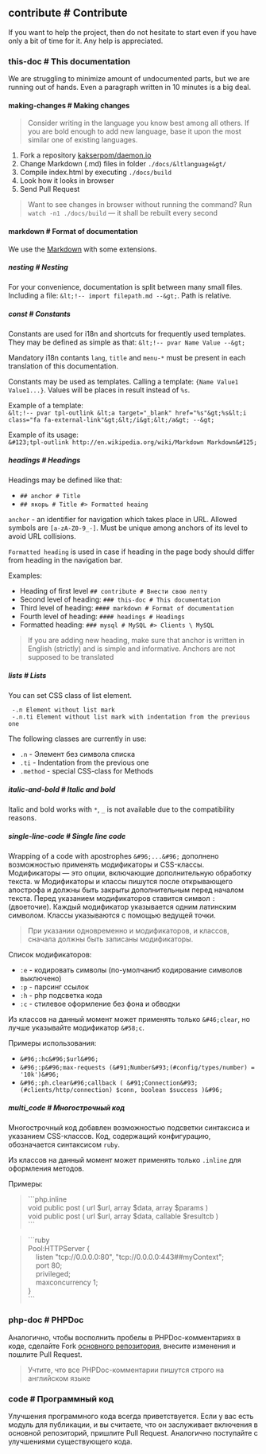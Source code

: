 ## contribute # Contribute

If you want to help the project, then do not hesitate to start even if you have only a bit of time for it.
Any help is appreciated.

### this-doc # This documentation

We are struggling to minimize amount of undocumented parts, but we are running out of hands.
Even a paragraph written in 10 minutes is a big deal.


#### making-changes # Making changes

> Consider writing in the language you know best among all others.
> If you are bold enough to add new language, base it upon the most similar one of existing languages.

 1. Fork a repository [kakserpom/daemon.io](https://github.com/kakserpom/daemon.io)
 2. Change Markdown (.md) files in folder `./docs/&ltlanguage&gt/`
 3. Compile index.html by executing `./docs/build`
 4. Look how it looks in browser
 5. Send Pull Request

> Want to see changes in browser without running the command?
> Run `watch -n1 ./docs/build` — it shall be rebuilt every second 

#### markdown # Format of documentation
We use the [Markdown](http://ru.wikipedia.org/wiki/Markdown) with some extensions.

##### nesting # Nesting

For your convenience, documentation is split between many small files.
Including a file: `&lt;!-- import filepath.md --&gt;`.
Path is relative.

##### const # Constants

Constants are used for i18n and shortcuts for frequently used templates.
They may be defined as simple as that: `&lt;!-- pvar Name Value --&gt;`

Mandatory i18n contants `lang`, `title` and `menu-*` must be present in each translation of this documentation.

Constants may be used as templates. Calling a template: `{Name Value1 Value1...}`. Values will be places in result instead of `%s`.

Example of a template:  
`&lt;!-- pvar tpl-outlink &lt;a target="_blank" href="%s"&gt;%s&lt;i class="fa fa-external-link"&gt;&lt;/i&gt;&lt;/a&gt; --&gt;`

Example of its usage:  
`&#123;tpl-outlink http://en.wikipedia.org/wiki/Markdown Markdown&#125;`

##### headings # Headings
Headings may be defined like that:

 - `## anchor # Title`
 - `## якорь # Title #> Formatted heaing`

`anchor` - an identifier for navigation which takes place in URL. Allowed symbols are `[a-zA-Z0-9_-]`. Must be unique among anchors of its level to avoid URL collisions.

`Formatted heading` is used in case if heading in the page body should differ from heading in the navigation bar.

Examples:

 - Heading of first level `## contribute # Внести свою лепту`
 - Second level of heading: `### this-doc # This documentation`
 - Third level of heading: `#### markdown # Format of documentation`
 - Fourth level of heading: `#### headings # Headings`
 - Formatted heading: `### mysql # MySQL #> Clients \ MySQL`

> If you are adding new heading, make sure that anchor is written in English (strictly) and is simple and informative. Anchors are not supposed to be translated

##### lists # Lists

You can set CSS class of list element.

```
 -.n Element without list mark
 -.n.ti Element without list mark with indentation from the previous one
```

The following classes are currently in use:

 - `.n` - Элемент без символа списка
 - `.ti` - Indentation from the previous one
 - `.method` - special CSS-class for Methods

##### italic-and-bold # Italic and bold

Italic and bold works with `*`, `_` is not available due to the compatibility reasons.

##### single-line-code # Single line code

Wrapping of a code with apostrophes `&#96;...&#96;` дополнено возможностью применять модификаторы и CSS-классы.  
Модификаторы — это опции, включающие дополнительную обработку текста.
w
Модификаторы и классы пишутся после открывающего апострофа и должны быть закрыты дополнительным перед началом текста. Перед указанием модификаторов ставится символ `:` (двоеточие). Каждый модификатор указывается одним латинским символом. Классы указываются с помощью ведущей точки.

> При указании одновременно и модификаторов, и классов, сначала должны быть записаны модификаторы.

Список модификаторов:

 - `:e` - кодировать символы (по-умолчаниб кодирование символов выключено)
 - `:p` - парсинг ссылок
 - `:h` - php подсветка кода
 - `:c` - стилевое оформление без фона и обводки

Из классов на данный момент может применять только `&#46;clear`, но лучше указывайте модификатор `&#58;c`.

Примеры использования:

 - `&#96;:hc&#96;$url&#96;`
 - `&#96;:p&#96;max-requests (&#91;Number&#93;(#config/types/number) = '10k')&#96;`
 - `&#96;:ph.clear&#96;callback ( &#91;Connection&#93;(#clients/http/connection) $conn, boolean $success )&#96;`

##### multi_code # Многострочный код

Многострочный код добавлен возможностью подсветки синтаксиса и указанием CSS-классов.
Код, содержащий конфигурацию, обозначается синтаксисом `ruby`.

Из классов на данный момент может применять только `.inline` для оформления методов.

Примеры:

> &#96;&#96;&#96;php.inline  
> void public post ( url $url, array $data, array $params )  
> void public post ( url $url, array $data, callable $resultcb )  
> &#96;&#96;&#96;

> &#96;&#96;&#96;ruby  
> Pool:HTTPServer {  
> &nbsp;&nbsp;&nbsp;&nbsp;listen "tcp://0.0.0.0:80", "tcp://0.0.0.0:443##myContext";  
> &nbsp;&nbsp;&nbsp;&nbsp;port 80;  
> &nbsp;&nbsp;&nbsp;&nbsp;privileged;  
> &nbsp;&nbsp;&nbsp;&nbsp;maxconcurrency 1;  
> }  
> &#96;&#96;&#96;

### php-doc # PHPDoc

Аналогично, чтобы восполнить пробелы в PHPDoc-комментариях в коде, сделайте Fork [основного репозитория](https://github.com/kakserpom/phpdaemon), внесите изменения и пошлите Pull Request.

> Учтите, что все PHPDoc-комментарии пишутся строго на английском языке

### code # Программный код

Улучшения программного кода всегда приветствуется. Если у вас есть модуль для публикации, и вы считаете, что он заслуживает включения в основной репозиторий, пришлите Pull Request. Аналогично поступайте с улучшениями существующего кода.
